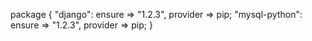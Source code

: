 package {
    "django":
        ensure => "1.2.3",
        provider => pip;
    "mysql-python":
        ensure => "1.2.3",
        provider => pip;
}
